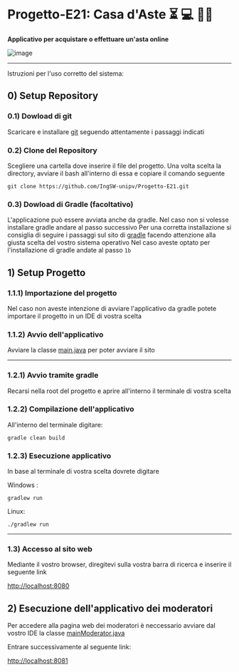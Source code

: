 # Progetto-E21: Casa d'Aste :hourglass_flowing_sand: :computer:  :man_judge:

**Applicativo per acquistare o effettuare un'asta online**

![image](https://drive.google.com/uc?id=1R9SAA4RzZff9ROwLHzviA4g83Yxr5Gne)

------------

Istruzioni per l'uso corretto del sistema:

## 0) Setup Repository

### 0.1) Dowload di git

Scaricare e installare [git](https://git-scm.com/book/en/v2/Getting-Started-Installing-Git) seguendo attentamente i passaggi indicati

### 0.2) Clone del Repository

Scegliere una cartella dove inserire il file del progetto. Una volta scelta la directory, avviare il bash all'interno di essa
e copiare il comando seguente
```
git clone https://github.com/IngSW-unipv/Progetto-E21.git
```
### 0.3) Dowload di Gradle (facoltativo)

L'applicazione può essere avviata anche da gradle. Nel caso non si volesse installare gradle andare al passo successivo
Per una corretta installazione si consiglia di seguire i passaggi sul sito di [gradle](https://gradle.org/install/) facendo attenzione alla giusta scelta del vostro sistema operativo
Nel caso aveste optato per l'installazione di gradle andate al passo `1b`

## 1) Setup Progetto

### 1.1.1) Importazione del progetto

Nel caso non aveste intenzione di avviare l'applicativo da gradle potete importare il progetto in un IDE di vostra scelta

### 1.1.2) Avvio dell'applicativo

Avviare la classe [main.java](https://github.com/IngSW-unipv/Progetto-E21/blob/main/src/main/java/server/Main.java) per poter avviare il sito

------------

### 1.2.1) Avvio tramite gradle
Recarsi nella root del progetto e aprire all'interno il terminale di vostra scelta

### 1.2.2) Compilazione dell'applicativo
All'interno del terminale digitare: 
```
gradle clean build
```
### 1.2.3) Esecuzione applicativo
In base al terminale di vostra scelta dovrete digitare

Windows : 
```
gradlew run
```
Linux:
```
./gradlew run
```
------------

### 1.3) Accesso al sito web

Mediante il vostro browser, diregitevi sulla vostra barra di ricerca e inserire il seguente link

[http://localhost:8080](http://localhost:8080)


## 2) Esecuzione dell'applicativo dei moderatori
Per accedere alla pagina web dei moderatori è neccessario avviare dal vostro IDE la classe
[mainModerator.java](https://github.com/IngSW-unipv/Progetto-E21/blob/main/src/main/java/serverModerator/MainModerator.java)

Entrare successivamente al seguente link:

[http://localhost:8081](http://localhost:8081)

